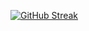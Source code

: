 [![GitHub Streak](https://streak-stats.demolab.com?user=minz38&theme=dark&locale=de&date_format=j%20M%5B%20Y%5D&exclude_days=Sun%2CSat&fire=EB5454)](https://git.io/streak-stats)

